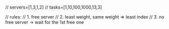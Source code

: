 // servers=[1,3,1,2]
// tasks=[1,10,100,1000,13,3]

// rules:
// 1. free server
// 2. least weight, same weight => least index
// 3. no free server -> wait for the 1st free one